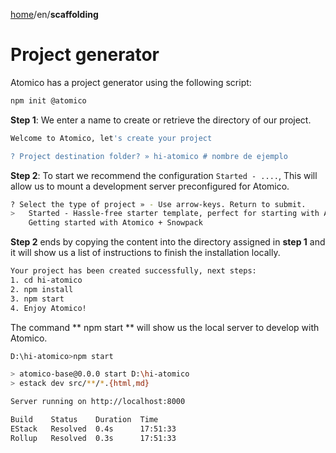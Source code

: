 [home](../../README.md)/en/**scaffolding**

# Project generator

Atomico has a project generator using the following script:

```bash
npm init @atomico
```

**Step 1**: We enter a name to create or retrieve the directory of our project.

```bash
Welcome to Atomico, let's create your project

? Project destination folder? » hi-atomico # nombre de ejemplo
```

**Step 2**: To start we recommend the configuration `Started - ....`, This will allow us to mount a development server preconfigured for Atomico.

```bash
? Select the type of project » - Use arrow-keys. Return to submit.
>   Started - Hassle-free starter template, perfect for starting with Atomico
    Getting started with Atomico + Snowpack
```

**Step 2** ends by copying the content into the directory assigned in **step 1** and it will show us a list of instructions to finish the installation locally.

```bash
Your project has been created successfully, next steps:
1. cd hi-atomico
2. npm install
3. npm start
4. Enjoy Atomico!
```

The command ** npm start ** will show us the local server to develop with Atomico.

```bash
D:\hi-atomico>npm start

> atomico-base@0.0.0 start D:\hi-atomico
> estack dev src/**/*.{html,md}

Server running on http://localhost:8000

Build    Status    Duration  Time
EStack   Resolved  0.4s      17:51:33
Rollup   Resolved  0.3s      17:51:33
```
